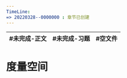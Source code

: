 ```yaml
---
TimeLine: 
=> 20220328--0000000 : 章节已创建
---
```


| #未完成-正文 | #未完成-习题 | #空文件 |
| ------------ | ------------ | ------- |

# 度量空间

